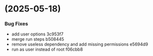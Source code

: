 #  (2025-05-18)


### Bug Fixes

* add user options 3c953f7
* merge run steps b508445
* remove useless dependency and add missing permissions e5694d9
* run as user instead of root f06cbb8



